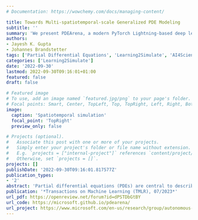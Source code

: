 ```yaml
---
# Documentation: https://wowchemy.com/docs/managing-content/

title: Towards Multi-spatiotemporal-scale Generalized PDE Modeling
subtitle: ''
summary: 'We present PDEArena, a modern PyTorch Lightning-based deep learning framework for neural PDE modeling. Published at TMLR 07/2023.'
authors:
- Jayesh K. Gupta
- Johannes Brandstetter
tags: ['Partial Differential Equations', 'Learning2Simulate', 'AI4Science', 'Neural Solvers', 'Microsoft', 'Deep Learning']
categories: ['Learning2Simulate']
date: '2022-09-30'
lastmod: 2022-09-30T09:16:01+01:00
featured: false
draft: false

# Featured image
# To use, add an image named `featured.jpg/png` to your page's folder.
# Focal points: Smart, Center, TopLeft, Top, TopRight, Left, Right, BottomLeft, Bottom, BottomRight.
image:
  caption: 'Spatiotemporal simulation'
  focal_point: 'TopRight'
  preview_only: false

# Projects (optional).
#   Associate this post with one or more of your projects.
#   Simply enter your project's folder or file name without extension.
#   E.g. `projects = ["internal-project"]` references `content/project/deep-learning/index.md`.
#   Otherwise, set `projects = []`.
projects: []
publishDate: '2022-09-30T09:16:01.817577Z'
publication_types:
- '2'
abstract: 'Partial differential equations (PDEs) are central to describing complex physical system simulations. Their expensive solution techniques have led to an increased interest in deep neural network based surrogates. However, the practical utility of training such surrogates is contingent on their ability to model complex multi-scale spatio-temporal phenomena. Various neural network architectures have been proposed to target such phenomena, most notably Fourier Neural Operators (FNOs), which give a natural handle over local & global spatial information via parameterization of different Fourier modes, and U-Nets which treat local and global information via downsampling and upsampling paths. However, generalizing across different equation parameters or time-scales still remains a challenge. In this work, we make a comprehensive comparison between various FNO, ResNet, and U-Net like approaches to fluid mechanics problems in both vorticity-stream and velocity function form. For U-Nets, we transfer recent architectural improvements from computer vision, most notably from object segmentation and generative modeling. We further analyze the design considerations for using FNO layers to improve performance of U-Net architectures without major degradation of computational cost. Finally, we show promising results on generalization to different PDE parameters and time-scales with a single surrogate model'
publication: '*Transactions on Machine Learning (TMLR), 07/2023*'
url_pdf: https://openreview.net/forum?id=dPSTDbGtBY
url_code: https://microsoft.github.io/pdearena/
url_project: https://www.microsoft.com/en-us/research/group/autonomous-systems-group-robotics/articles/open-sourcing-pdearena-2/
---
```

